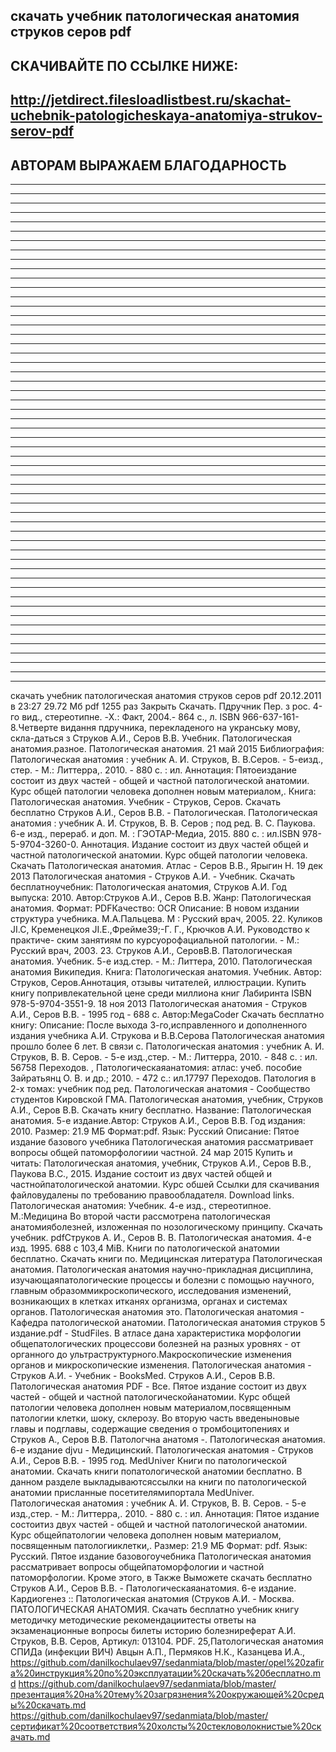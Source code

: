 скачать учебник патологическая анатомия струков серов pdf
--------------------------------------------------
СКАЧИВАЙТЕ ПО ССЫЛКЕ НИЖЕ:
--------------------------------------------------
http://jetdirect.filesloadlistbest.ru/skachat-uchebnik-patologicheskaya-anatomiya-strukov-serov-pdf
--------------------------------------------------
АВТОРАМ ВЫРАЖАЕМ БЛАГОДАРНОСТЬ
--------------------------------------------------
--------------------------------------------------
--------------------------------------------------
--------------------------------------------------
--------------------------------------------------
--------------------------------------------------
--------------------------------------------------
--------------------------------------------------
--------------------------------------------------
--------------------------------------------------
--------------------------------------------------
--------------------------------------------------
--------------------------------------------------
--------------------------------------------------
--------------------------------------------------
--------------------------------------------------
--------------------------------------------------
--------------------------------------------------
--------------------------------------------------
--------------------------------------------------
--------------------------------------------------
--------------------------------------------------
--------------------------------------------------
--------------------------------------------------
--------------------------------------------------
--------------------------------------------------
--------------------------------------------------
--------------------------------------------------
--------------------------------------------------
--------------------------------------------------
--------------------------------------------------
--------------------------------------------------
--------------------------------------------------
--------------------------------------------------
--------------------------------------------------
--------------------------------------------------
--------------------------------------------------
--------------------------------------------------
--------------------------------------------------
--------------------------------------------------
--------------------------------------------------
--------------------------------------------------
--------------------------------------------------
--------------------------------------------------
--------------------------------------------------
--------------------------------------------------
--------------------------------------------------
--------------------------------------------------
--------------------------------------------------
--------------------------------------------------
--------------------------------------------------
--------------------------------------------------
--------------------------------------------------
--------------------------------------------------
--------------------------------------------------
скачать учебник патологическая анатомия струков серов pdf 20.12.2011 в 23:27 29.72 Мб pdf 1255 раз  Закрыть Скачать. Пдручник  Пер. з рос. 4-го вид., стереотипне. -X.: Факт, 2004.- 864 с., л. ISBN 966-637-161-8.Четверте видання пдручника, перекладеного на укранську мову, скла-даться з  Струков А.И., Серов В.В. Учебник. Патологическая анатомия.разное. Патологическая анатомия. 21 май 2015  Библиография: Патологическая анатомия : учебник  А. И. Струков, В. В.Серов. - 5-еизд., стер. - М.: Литтерра,. 2010. - 880 с. : ил. Аннотация: Пятоеиздание состоит из двух частей - общей и частной патологической анатомии. Курс общей патологии человека дополнен новым материалом,. Книга: Патологическая анатомия. Учебник - Струков, Серов. Скачать бесплатно Струков А.И., Серов В.В. - Патологическая. Патологическая анатомия : учебник  А. И. Струков, В. В. Серов ; под ред. В. С. Паукова.  6-е изд., перераб. и доп.  М. : ГЭОТАР-Медиа, 2015.  880 с. : ил.ISBN 978-5-9704-3260-0. Аннотация. Издание состоит из двух частей общей и частной патологической анатомии. Курс общей патологии человека. Скачать Патологическая анатомия. Атлас - Серов В.В., Ярыгин Н. 19 дек 2013  Патологическая анатомия - Струков А.И. - Учебник. Скачать бесплатноучебник: Патологическая анатомия, Струков А.И. Год выпуска: 2010. Автор:Струков А.И., Серов В.В. Жанр: Патологическая анатомия. Формат: PDFКачество: OCR Описание: В новом издании структура учебника. М.А.Пальцева. М : Русский врач, 2005. 22. Куликов JI.C, Кременецкоя JI.E.,Фрейме39;-Г. Г., Крючков А.И. Руководство к практиче- ским занятиям по курсуорофациальной патологии. - М.: Русский врач, 2003. 23. Струков А.И., СеровВ.В. Патологическая анатомия. Учебник.  5-е изд.стер. - М.: Литтера, 2010.
Патологическая анатомия  Википедия. Книга: Патологическая анатомия. Учебник. Автор: Струков, Серов.Аннотация, отзывы читателей, иллюстрации. Купить книгу попривлекательной цене среди миллиона книг Лабиринта  ISBN 978-5-9704-3551-9. 18 ноя 2013  Патологическая анатомия - Струков А.И., Серов В.В. - 1995 год - 688 с. Автор:MegaCoder  Скачать бесплатно книгу:  Описание: После выхода 3-го,исправленного и дополненного издания учебника А.И. Струкова и В.В.Серова Патологическая анатомия прошло более 6 лет. В связи с. Патологическая анатомия : учебник  А. И. Струков, В. В. Серов. - 5-е изд.,стер. - М.: Литтерра, 2010. - 848 с. : ил. 56758 Переходов. , Патологическаяанатомия: атлас: учеб. пособие  Зайратьянц О. В. и др.; 2010. - 472 с.: ил.17797 Переходов.   Патология в 2-х томах: учебник  под ред. Патологическая анатомия - Сообщество студентов Кировской ГМА. Патологическая анатомия, учебник, Струков А.И., Серов В.В. Скачать книгу бесплатно. Название: Патологическая анатомия. 5-е издание.Автор: Струков А.И., Серов В.В. Год издания: 2010. Размер: 21.9 МБ Формат:pdf. Язык: Русский Описание: Пятое издание базового учебника Патологическая анатомия рассматривает вопросы общей патоморфологиии частной. 24 мар 2015  Купить и читать: Патологическая анатомия, учебник, Струков А.И., Серов В.В., Паукова В.С., 2015. Издание состоит из двух частей  общей и частнойпатологической анатомии. Курс обшей  Ссылки для скачивания файловудалены по требованию правообладателя. Download links. Патологическая анатомия: Учебник.  4-е изд., стереотипное.  М.:Медицина  Во второй части рассмотрена патологическая анатомияболезней, изложенная по нозологическому принципу.  Скачать учебник. pdfСтруков А. И., Серов В. В. Патологическая анатомия. 4-е изд. 1995.  688 с 103,4 MiB.
Книги по патологической анатомии бесплатно. Скачать книги по. Медицинская литература  Патологическая анатомия. Патологическая анатомия  научно-прикладная дисциплина, изучающаяпатологические процессы и болезни с помощью научного, главным образоммикроскопического, исследования изменений, возникающих в клетках итканях организма, органах и системах органов. Патологическая анатомия это. Патологическая анатомия - Кафедра патологической анатомии. Патологическая анатомия струков 5 издание.pdf - StudFiles. В атласе дана характеристика морфологии общепатологических процессови болезней на разных уровнях - от органного до ультраструктурного.Макроскопические изменения органов и микроскопические изменения. Патологическая анатомия - Струков А.И. - Учебник - BooksMed. Струков А.И., Серов В.В. Патологическая анатомия PDF - Все. Пятое издание состоит из двух частей - общей и частной патологическойанатомии. Курс общей патологии человека дополнен новым материалом,посвященным патологии клетки, шоку, склерозу. Во вторую часть введеныновые главы и подглавы, содержащие сведения о тромбоцитопениях и
Струков А., Серов В.В. Патологчна анатомя -. Патологическая анатомия. 6-е издание djvu - Медицинский. Патологическая анатомия - Струков А.И., Серов В.В. - 1995 год. MedUniver Книги по патологической анатомии. Скачать книги попатологической анатомии бесплатно. В данном разделе выкладываютсяссылки на книги по патологической анатомии присланные посетителямипортала MedUniver. Патологическая анатомия : учебник  А. И. Струков, В. В. Серов. - 5-е изд.,стер. - М.: Литтерра,. 2010. - 880 с. : ил. Аннотация: Пятое издание состоитиз двух частей - общей и частной патологической анатомии. Курс общейпатологии человека дополнен новым материалом, посвященным патологииклетки,. Размер: 21.9 МБ Формат: pdf. Язык: Русский. Пятое издание базовогоучебника Патологическая анатомия рассматривает вопросы общейпатоморфологии и частной патоморфологии. Кроме этого, в  Также Выможете скачать бесплатно Струков А.И., Серов В.В. - Патологическаяанатомия. 6-е издание. Кардиогенез :: Патологическая анатомия (Струков А.И. - Москва. ПАТОЛОГИЧЕСКАЯ АНАТОМИЯ. Скачать бесплатно учебник книгу методичку методические рекомендациитесты ответы на экзаменационные вопросы билеты историю болезниреферат  А.И. Струков, В.В. Серов, Артикул: 013104. PDF. 25,Патологическая анатомия СПИДа (инфекции ВИЧ) Авцын А.П., Пермяков Н.К., Казанцева И.А.,
https://github.com/danilkochulaev97/sedanmiata/blob/master/opel%20zafira%20инструкция%20по%20эксплуатации%20скачать%20бесплатно.md
https://github.com/danilkochulaev97/sedanmiata/blob/master/презентация%20на%20тему%20загрязнения%20окружающей%20среды%20скачать.md
https://github.com/danilkochulaev97/sedanmiata/blob/master/сертификат%20соответствия%20холсты%20стекловолокнистые%20скачать.md